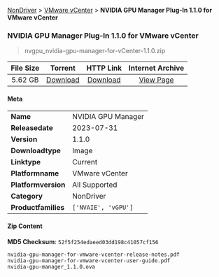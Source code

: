 
[NonDriver](/README.md)  >  [VMware vCenter](/index/NonDriver/VMware_vCenter.md)  >  **NVIDIA GPU Manager Plug-In 1.1.0 for VMware vCenter**


###    NVIDIA GPU Manager Plug-In 1.1.0 for VMware vCenter

> nvgpu_nvidia-gpu-manager-for-vCenter-1.1.0.zip   


| **File Size** | **Torrent**  | **HTTP Link** | **Internet Archive** |
|:-------------:|:------------:|:-------------:|:--------------------:|
| 5.62 GB |  [Download](https://archive.org/download/nvgpu_nvidia-gpu-manager-for-vCenter-1.1.0.zip/nvgpu_nvidia-gpu-manager-for-vCenter-1.1.0.zip_archive.torrent)       | [Download](https://archive.org/compress/nvgpu_nvidia-gpu-manager-for-vCenter-1.1.0.zip) | [View Page](https://archive.org/details/nvgpu_nvidia-gpu-manager-for-vCenter-1.1.0.zip)       |

#### Meta

<table>
<tr><td><strong>Name</strong></td><td>NVIDIA GPU Manager</td></tr>
<tr><td><strong>Releasedate</strong></td><td>2023-07-31</td></tr>
<tr><td><strong>Version</strong></td><td>1.1.0</td></tr>
<tr><td><strong>Downloadtype</strong></td><td>Image</td></tr>
<tr><td><strong>Linktype</strong></td><td>Current</td></tr>
<tr><td><strong>Platformname</strong></td><td>VMware vCenter</td></tr>
<tr><td><strong>Platformversion</strong></td><td>All Supported</td></tr>
<tr><td><strong>Category</strong></td><td>NonDriver</td></tr>
<tr><td><strong>Productfamilies</strong></td><td><code>['NVAIE', 'vGPU']</code></td></tr>
</table>

#### Zip Content

**MD5 Checksum**: `52f5f254edaeed03dd198c41057cf156`

```text
nvidia-gpu-manager-for-vmware-vcenter-release-notes.pdf
nvidia-gpu-manager-for-vmware-vcenter-user-guide.pdf
nvidia-gpu-manager_1.1.0.ova
```